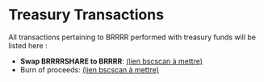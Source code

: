 # Treasury Transactions

All transactions pertaining to BRRRR performed with treasury funds will be listed here :

* **Swap BRRRRSHARE to BRRRR**: [(lien bscscan à mettre)](https://bscscan.com/tx/0xa752bf234ee410c454ed35be877f2b279871d4befbe89012cd214393977a3a77)
* Burn of proceeds: [(lien bscscan à mettre)](https://bscscan.com/tx/0x2768f3216f1fe5422377e1a9a9e2c026845ed4f3e6ed29ff00c4bf2673f36958)

